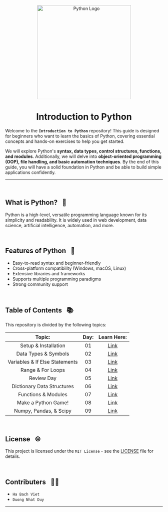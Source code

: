 <div align="center">
    <img src="https://upload.wikimedia.org/wikipedia/commons/thumb/c/c3/Python-logo-notext.svg/1200px-Python-logo-notext.svg.png" alt="Python Logo" width="300">
    <h1>Introduction to Python</h1>
</div>

Welcome to the **```Introduction to Python```** repository! This guide is designed for beginners who want to learn the basics of Python, covering essential concepts and hands-on exercises to help you get started. 

We will explore Python's **syntax, data types, control structures, functions, and modules**. Additionally, we will delve into **object-oriented programming (OOP), file handling, and basic automation techniques**. By the end of this guide, you will have a solid foundation in Python and be able to build simple applications confidently. 

---

<br>

## What is Python? &nbsp; 📌
Python is a high-level, versatile programming language known for its simplicity and readability. It is widely used in web development, data science, artificial intelligence, automation, and more.

<br>

## Features of Python &nbsp; 🧩
- Easy-to-read syntax and beginner-friendly
- Cross-platform compatibility (Windows, macOS, Linux)
- Extensive libraries and frameworks
- Supports multiple programming paradigms
- Strong community support

<br>

## Table of Contents &nbsp; 📚
This repository is divided by the following topics: 

| Topic:        | Day: | Learn Here:  | 
| :--------------------: |:--------------:| :-----------:| 
| Setup & Installation        | 01 | [Link](https://github.com/viethaa/intro-to-python/tree/main/Day%2001) | 
| Data Types & Symbols        | 02 | [Link](https://github.com/viethaa/intro-to-python/tree/main/Day%2002) | 
| Variables & If Else Statements        | 03 | [Link](https://github.com/viethaa/intro-to-python/tree/main/Day%2003) | 
| Range & For Loops        | 04 | [Link](https://github.com/viethaa/intro-to-python/tree/main/Day%2002) | 
| Review Day        | 05 | [Link](https://github.com/viethaa/intro-to-python/tree/main/Day%2002) |
| Dictionary Data Structures       | 06 | [Link](https://github.com/viethaa/intro-to-python/tree/main/Day%2002) |
| Functions & Modules        | 07 | [Link](https://github.com/viethaa/intro-to-python/tree/main/Day%2002) |
| Make a Python Game!        | 08 | [Link](https://github.com/viethaa/intro-to-python/tree/main/Day%2002) |
| Numpy, Pandas, & Scipy        | 09 | [Link](https://github.com/viethaa/intro-to-python/tree/main/Day%2002) |

<br>

## License &nbsp; ©️

This project is licensed under the `MIT License` - see the [LICENSE](LICENSE) file for details.

<br>

## Contributers &nbsp; 🧑‍💻
- `Ha Bach Viet`
- `Duong Nhat Duy`

---
